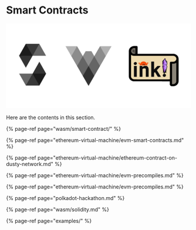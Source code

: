 # Smart Contracts

![](../../.gitbook/assets/screen-shot-2021-03-15-at-1.15.28.png)

Here are the contents in this section.

{% page-ref page="wasm/smart-contract/" %}

{% page-ref page="ethereum-virtual-machine/evm-smart-contracts.md" %}

{% page-ref page="ethereum-virtual-machine/ethereum-contract-on-dusty-network.md" %}

{% page-ref page="ethereum-virtual-machine/evm-precompiles.md" %}

{% page-ref page="ethereum-virtual-machine/evm-precompiles.md" %}

{% page-ref page="polkadot-hackathon.md" %}

{% page-ref page="wasm/solidity.md" %}

{% page-ref page="examples/" %}



